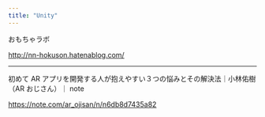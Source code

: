 ```yaml
---
title: "Unity"
---
```


おもちゃラボ

http://nn-hokuson.hatenablog.com/

---

初めて AR アプリを開発する人が抱えやすい３つの悩みとその解決法｜小林佑樹（AR おじさん）｜ note

https://note.com/ar_ojisan/n/n6db8d7435a82
